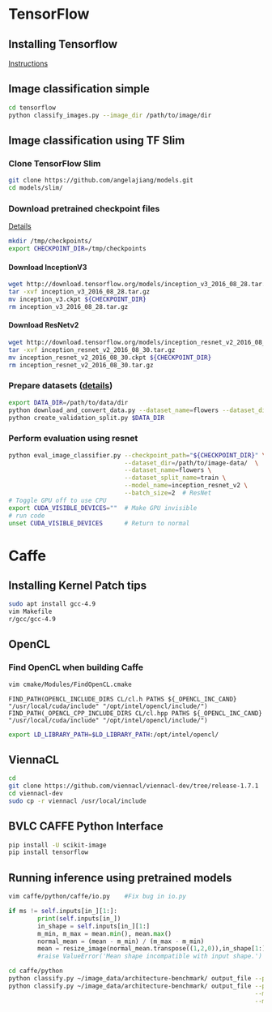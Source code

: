 # TensorFlow

## Installing Tensorflow
[Instructions](https://www.tensorflow.org/install/)

## Image classification simple
```bash
cd tensorflow
python classify_images.py --image_dir /path/to/image/dir
```

## Image classification using TF Slim
### Clone TensorFlow Slim
```bash
git clone https://github.com/angelajiang/models.git
cd models/slim/
```

### Download pretrained checkpoint files
[Details](https://github.com/tensorflow/models/tree/master/slim#pre-trained-models)
```bash
mkdir /tmp/checkpoints/
export CHECKPOINT_DIR=/tmp/checkpoints
```

#### Download InceptionV3
``` bash
wget http://download.tensorflow.org/models/inception_v3_2016_08_28.tar.gz
tar -xvf inception_v3_2016_08_28.tar.gz
mv inception_v3.ckpt ${CHECKPOINT_DIR}
rm inception_v3_2016_08_28.tar.gz
```

#### Download ResNetv2
``` bash
wget http://download.tensorflow.org/models/inception_resnet_v2_2016_08_30.tar.gz
tar -xvf inception_resnet_v2_2016_08_30.tar.gz
mv inception_resnet_v2_2016_08_30.ckpt ${CHECKPOINT_DIR}
rm inception_resnet_v2_2016_08_30.tar.gz
```

### Prepare datasets ([details](https://github.com/tensorflow/models/tree/master/slim#preparing-the-datasets))
``` bash
export DATA_DIR=/path/to/data/dir
python download_and_convert_data.py --dataset_name=flowers --dataset_dir="${DATA_DIR}"
python create_validation_split.py $DATA_DIR
```

### Perform evaluation using resnet
``` bash
python eval_image_classifier.py --checkpoint_path="${CHECKPOINT_DIR}" \
                                --dataset_dir=/path/to/image-data/  \
                                --dataset_name=flowers \
                                --dataset_split_name=train \
                                --model_name=inception_resnet_v2 \
                                --batch_size=2  # ResNet
# Toggle GPU off to use CPU
export CUDA_VISIBLE_DEVICES=""  # Make GPU invisible
# run code
unset CUDA_VISIBLE_DEVICES      # Return to normal
```

# Caffe

## Installing Kernel Patch tips
```bash
sudo apt install gcc-4.9
vim Makefile
r/gcc/gcc-4.9
```

## OpenCL
### Find OpenCL when building Caffe
``` bash
vim cmake/Modules/FindOpenCL.cmake
```
```
FIND_PATH(OPENCL_INCLUDE_DIRS CL/cl.h PATHS ${_OPENCL_INC_CAND} "/usr/local/cuda/include" "/opt/intel/opencl/include/")
FIND_PATH(_OPENCL_CPP_INCLUDE_DIRS CL/cl.hpp PATHS ${_OPENCL_INC_CAND} "/usr/local/cuda/include" "/opt/intel/opencl/include/")
```
``` bash
export LD_LIBRARY_PATH=$LD_LIBRARY_PATH:/opt/intel/opencl/
```

## ViennaCL
```bash
cd
git clone https://github.com/viennacl/viennacl-dev/tree/release-1.7.1
cd viennacl-dev
sudo cp -r viennacl /usr/local/include
```

## BVLC CAFFE Python Interface
``` bash
pip install -U scikit-image
pip install tensorflow
```

## Running inference using pretrained models

```bash
vim caffe/python/caffe/io.py    #Fix bug in io.py
```
```python
if ms != self.inputs[in_][1:]:
		print(self.inputs[in_])
		in_shape = self.inputs[in_][1:]
		m_min, m_max = mean.min(), mean.max()
		normal_mean = (mean - m_min) / (m_max - m_min)
		mean = resize_image(normal_mean.transpose((1,2,0)),in_shape[1:]).transpose((2,0,1))
		#raise ValueError('Mean shape incompatible with input shape.')                      # Original line
```
```bash
cd caffe/python
python classify.py ~/image_data/architecture-benchmark/ output_file --pretrained_model ../models/bvlc_googlenet/bvlc_googlenet.caffemodel --model_def="/home/ahjiang/src/demos/bvlc_caffe_cpu/caffe/models/bvlc_googlenet/deploy.prototxt" --mean_file="caffe/imagenet/ilsvrc_2012_mean.npy"
python classify.py ~/image_data/architecture-benchmark/ output_file --pretrained_model ../models/bvlc_googlenet/bvlc_googlenet.caffemodel \
                                                                    --model_def="/home/ahjiang/src/demos/bvlc_caffe_opencl/caffe/models/bvlc_googlenet/deploy.prototxt" \
                                                                    --mean_file="caffe/imagenet/ilsvrc_2012_mean.npy"
```

